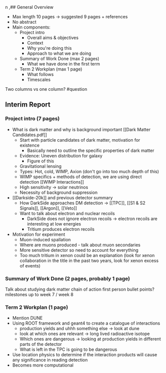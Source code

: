 n ,## General Overview
- Max length 10 pages → suggested 9 pages + references
- No abstract
- Main components:
	- Project intro
		- Overall aims & objectives
		- Context
		- Why you're doing this
		- Approach to what we are doing
	- Summary of Work Done (max 2 pages)
		- What we have done in the first term
	- Term 2 Workplan (max 1 page)
		- What follows
		- Timescales

Two columns vs one column? #question 
## Interim Report
### Project intro (7 pages)
- What is dark matter and why is background important [[Dark Matter Candidates.pdf]]
	- Start with particle candidates of dark matter, motivation for existence
		- Basically need to outline the specific properties of dark matter
	- Evidence: Uneven distribution for galaxy 
		- Figure of this
	- Gravitational lensing
	- Types: Hot, cold, WIMP, Axion (don't go into too much depth of this)
	- WIMP specifics + methods of detection, we are using direct detection [[WIMP Interactions]]
	- High sensitivity → solar neutrinos
	- Necessity of background suppression
- [[Darkside-20k]] and previous detector summary
	- How DarkSide approaches DM detection → [[TPC]], [[S1 & S2 Signals]], [[Argon]], [[Veto]]
	- Want to talk about electron and nuclear recoils 
		- DarkSide does not ignore electron recoils -> electron recoils are interesting at low energies
		- Tritium produces electron recoils
- Motivation for experiment
	- Muon-induced spallation
	- Where are muons produced - talk about muon secondaries
	- More sensitive detector so need to account for everything
	- Too much tritium in xenon could be an explanation (look for xenon collaboration in the title in the past two years, look for xenon excess of events)

### Summary of Work Done (2 pages, probably 1 page)
Talk about studying dark matter
chain of action
first person
bullet points?
milestones
up to week 7 / week 8

### Term 2 Workplan (1 page)
- Mention DUNE
- Using ROOT framework and geant4 to create a catalogue of interactions
	- production yields and uhhh something else -> look at dune
	- look at which ones are relevant -> long lived radioactive isotope
	- Which ones are dangerous -> looking at production yields in different parts of the detector
	- What is left in the TPC is going to be dangerous
- Use location physics to determine if the interaction products will cause any significance in reading detection
- Becomes more computational